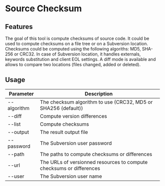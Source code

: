 Source Checksum
===============

Features
--------

The goal of this tool is compute checksums of source code.
It could be used to compute checksums on a file tree or on a Subversion location.
Checksums could be computed using the following algoriths: MD5, SHA-256 or CRC32.
In case of Subversion location, it handles externals, keywords substitution and client EOL settings.
A diff mode is available and allows to compare two locations (files changed, added or deleted).

Usage
-----

| Parameter | Description |
|-----------|-------------|
| --algorithm <arg> | The checksum algorithm to use (CRC32, MD5 or SHA256 (default)) |
| --diff | Compute version differences |
| --list | Compute checksums |
| --output <arg> | The result output file |
| --password <arg> | The Subversion user password |
| --path <arg> | The paths to compute checksums or differences |
| --url <arg> | The URLs of versionned resources to compute checksums or differences |
| --user <arg> | The Subversion user name |
